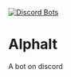 [![Discord Bots](https://discordbots.org/api/widget/493973379515416577.svg)](https://discordbots.org/bot/493973379515416577)


# AlphaIt
A bot on discord
